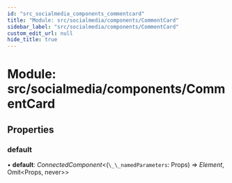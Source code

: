 ```yaml
---
id: "src_socialmedia_components_commentcard"
title: "Module: src/socialmedia/components/CommentCard"
sidebar_label: "src/socialmedia/components/CommentCard"
custom_edit_url: null
hide_title: true
---
```


# Module: src/socialmedia/components/CommentCard

## Properties

### default

• **default**: *ConnectedComponent*<(`\_\_namedParameters`: Props) => *Element*, Omit<Props, never\>\>
